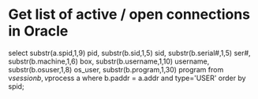 # Get list of active / open connections in Oracle 
select
       substr(a.spid,1,9) pid,
       substr(b.sid,1,5) sid,
       substr(b.serial#,1,5) ser#,
       substr(b.machine,1,6) box,
       substr(b.username,1,10) username,
       substr(b.osuser,1,8) os_user,
       substr(b.program,1,30) program
from v$session b, v$process a
where
b.paddr = a.addr
and type='USER'
order by spid; 